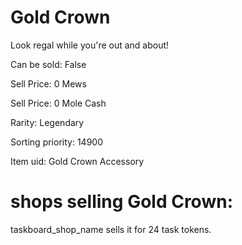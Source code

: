 # Gold Crown

Look regal while you're out and about!

Can be sold: False

Sell Price: 0 Mews

Sell Price: 0 Mole Cash

Rarity: Legendary

Sorting priority: 14900

Item uid: Gold Crown Accessory

# shops selling Gold Crown:

taskboard_shop_name sells it for 24 task tokens.